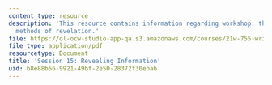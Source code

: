 ```yaml
---
content_type: resource
description: 'This resource contains information regarding workshop: the forms and
  methods of revelation.'
file: https://ol-ocw-studio-app-qa.s3.amazonaws.com/courses/21w-755-writing-and-reading-short-stories-spring-2012/b8e88b56992149bf2e5028372f30ebab_MIT21W_755S12_ses15.pdf
file_type: application/pdf
resourcetype: Document
title: 'Session 15: Revealing Information'
uid: b8e88b56-9921-49bf-2e50-28372f30ebab
---
```

